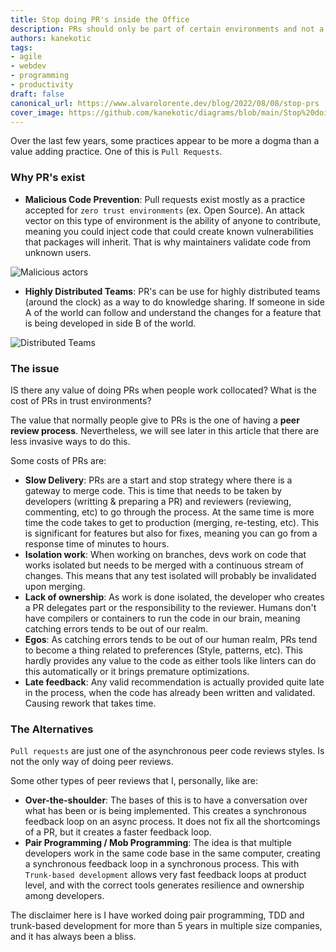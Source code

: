 ```yaml
---
title: Stop doing PR's inside the Office
description: PRs should only be part of certain environments and not a general practice
authors: kanekotic
tags:
- agile
- webdev
- programming
- productivity
draft: false
canonical_url: https://www.alvarolorente.dev/blog/2022/08/08/stop-prs
cover_image: https://github.com/kanekotic/diagrams/blob/main/Stop%20doing%20PR.drawio.png?raw=true
---
```


Over the last few years, some practices appear to be more a dogma than a value adding practice. One of this is `Pull Requests`.

### Why PR's exist

* **Malicious Code Prevention**: Pull requests exist mostly as a practice accepted for `zero trust environments` (ex. Open Source). An attack vector on this type of environment is the ability of anyone to contribute, meaning you could inject code that could create known vulnerabilities that packages will inherit. That is why maintainers validate code from unknown users.

![Malicious actors](https://github.com/kanekotic/diagrams/blob/main/Stop%20doing%20PR.drawio.png?raw=true)

* **Highly Distributed Teams**: PR's can be use for highly distributed teams (around the clock) as a way to do knowledge sharing. If someone in side A of the world can follow and understand the changes for a feature that is being developed in side B of the world.

![Distributed Teams](https://github.com/kanekotic/diagrams/blob/main/Stop%20doing%20PR-Around%20The%20Clock.drawio.png?raw=true)

### The issue

IS there any value of doing PRs when people work collocated? What is the cost of PRs in trust environments?

The value that normally people give to PRs is the one of having a **peer review process**. Nevertheless, we will see later in this article that there are less invasive ways to do this.

Some costs of PRs are:

* **Slow Delivery**: PRs are a start and stop strategy where there is a gateway to merge code. This is time that needs to be taken by developers (writting & preparing a PR) and reviewers (reviewing, commenting, etc) to go through the process. At the same time is more time the code takes to get to production (merging, re-testing, etc). This is significant for features but also for fixes, meaning you can go from a response time of minutes to hours.
* **Isolation work**: When working on branches, devs work on code that works isolated but needs to be merged with a continuous stream of changes. This means that any test isolated will probably be invalidated upon merging.
* **Lack of ownership**: As work is done isolated, the developer who creates a PR delegates part or the responsibility to the reviewer. Humans don't have compilers or containers to run the code in our brain, meaning catching errors tends to be out of our realm.
* **Egos**: As catching errors tends to be out of our human realm, PRs tend to become a thing related to preferences (Style, patterns, etc). This hardly provides any value to the code as either tools like linters can do this automatically or it brings premature optimizations.
* **Late feedback**: Any valid recommendation is actually provided quite late in the process, when the code has already been written and validated. Causing rework that takes time.

### The Alternatives

`Pull requests` are just one of the asynchronous peer code reviews styles. Is not the only way of doing peer reviews.

Some other types of peer reviews that I, personally, like are:

* **Over-the-shoulder**: The bases of this is to have a conversation over what has been or is being implemented. This creates a synchronous feedback loop on an async process. It does not fix all the shortcomings of a PR, but it creates a faster feedback loop.
* **Pair Programming / Mob Programming**: The idea is that multiple developers work in the same code base in the same computer, creating a synchronous feedback loop in a synchronous process. This with `Trunk-based development` allows very fast feedback loops at product level, and with the correct tools generates resilience and ownership among developers.

The disclaimer here is I have worked doing pair programming, TDD and trunk-based development for more than 5 years in multiple size companies, and it has always been a bliss.